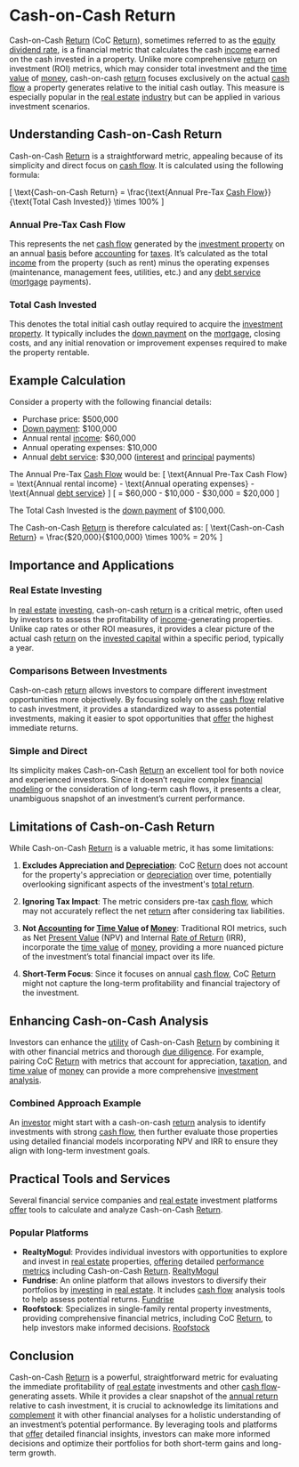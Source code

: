 # Cash-on-Cash Return

Cash-on-Cash [Return](../r/return.md) (CoC [Return](../r/return.md)), sometimes referred to as the [equity](../e/equity.md) [dividend rate](../d/dividend_rate.md), is a financial metric that calculates the cash [income](../i/income.md) earned on the cash invested in a property. Unlike more comprehensive [return](../r/return.md) on investment (ROI) metrics, which may consider total investment and the [time value](../t/time_value.md) of [money](../m/money.md), cash-on-cash [return](../r/return.md) focuses exclusively on the actual [cash flow](../c/cash_flow.md) a property generates relative to the initial cash outlay. This measure is especially popular in the [real estate](../r/real_estate.md) [industry](../i/industry.md) but can be applied in various investment scenarios.

## Understanding Cash-on-Cash Return

Cash-on-Cash [Return](../r/return.md) is a straightforward metric, appealing because of its simplicity and direct focus on [cash flow](../c/cash_flow.md). It is calculated using the following formula:

\[ \text{Cash-on-Cash Return} = \frac{\text{Annual Pre-Tax [Cash Flow](../c/cash_flow.md)}}{\text{Total Cash Invested}} \times 100\% \]

### Annual Pre-Tax Cash Flow

This represents the net [cash flow](../c/cash_flow.md) generated by the [investment property](../i/investment_property.md) on an annual [basis](../b/basis.md) before [accounting](../a/accounting.md) for [taxes](../t/taxes.md). It’s calculated as the total [income](../i/income.md) from the property (such as rent) minus the operating expenses (maintenance, management fees, utilities, etc.) and any [debt service](../d/debt_service.md) ([mortgage](../m/mortgage.md) payments).

### Total Cash Invested

This denotes the total initial cash outlay required to acquire the [investment property](../i/investment_property.md). It typically includes the [down payment](../d/down_payment.md) on the [mortgage](../m/mortgage.md), closing costs, and any initial renovation or improvement expenses required to make the property rentable.

## Example Calculation

Consider a property with the following financial details:
- Purchase price: $500,000
- [Down payment](../d/down_payment.md): $100,000
- Annual rental [income](../i/income.md): $60,000
- Annual operating expenses: $10,000
- Annual [debt service](../d/debt_service.md): $30,000 ([interest](../i/interest.md) and [principal](../p/principal.md) payments)

The Annual Pre-Tax [Cash Flow](../c/cash_flow.md) would be:
\[ \text{Annual Pre-Tax Cash Flow} = \text{Annual rental income} - \text{Annual operating expenses} - \text{Annual [debt service](../d/debt_service.md)} \]
\[ = \$60,000 - \$10,000 - \$30,000 = \$20,000 \]

The Total Cash Invested is the [down payment](../d/down_payment.md) of $100,000.

The Cash-on-Cash [Return](../r/return.md) is therefore calculated as:
\[ \text{Cash-on-Cash [Return](../r/return.md)} = \frac{\$20,000}{\$100,000} \times 100\% = 20\% \]

## Importance and Applications

### Real Estate Investing

In [real estate](../r/real_estate.md) [investing](../i/investing.md), cash-on-cash [return](../r/return.md) is a critical metric, often used by investors to assess the profitability of [income](../i/income.md)-generating properties. Unlike cap rates or other ROI measures, it provides a clear picture of the actual cash [return](../r/return.md) on the [invested capital](../i/invested_capital.md) within a specific period, typically a year.

### Comparisons Between Investments

Cash-on-cash [return](../r/return.md) allows investors to compare different investment opportunities more objectively. By focusing solely on the [cash flow](../c/cash_flow.md) relative to cash investment, it provides a standardized way to assess potential investments, making it easier to spot opportunities that [offer](../o/offer.md) the highest immediate returns.

### Simple and Direct

Its simplicity makes Cash-on-Cash [Return](../r/return.md) an excellent tool for both novice and experienced investors. Since it doesn’t require complex [financial modeling](../f/financial_modeling.md) or the consideration of long-term cash flows, it presents a clear, unambiguous snapshot of an investment’s current performance.

## Limitations of Cash-on-Cash Return

While Cash-on-Cash [Return](../r/return.md) is a valuable metric, it has some limitations:

1. **Excludes Appreciation and [Depreciation](../d/depreciation.md)**: CoC [Return](../r/return.md) does not account for the property's appreciation or [depreciation](../d/depreciation.md) over time, potentially overlooking significant aspects of the investment's [total return](../t/total_return.md).

2. **Ignoring Tax Impact**: The metric considers pre-tax [cash flow](../c/cash_flow.md), which may not accurately reflect the net [return](../r/return.md) after considering tax liabilities.

3. **Not [Accounting](../a/accounting.md) for [Time Value](../t/time_value.md) of [Money](../m/money.md)**: Traditional ROI metrics, such as Net [Present Value](../p/present_value.md) (NPV) and Internal [Rate of Return](../r/rate_of_return.md) (IRR), incorporate the [time value](../t/time_value.md) of [money](../m/money.md), providing a more nuanced picture of the investment’s total financial impact over its life.

4. **Short-Term Focus**: Since it focuses on annual [cash flow](../c/cash_flow.md), CoC [Return](../r/return.md) might not capture the long-term profitability and financial trajectory of the investment.

## Enhancing Cash-on-Cash Analysis

Investors can enhance the [utility](../u/utility.md) of Cash-on-Cash [Return](../r/return.md) by combining it with other financial metrics and thorough [due diligence](../d/due_diligence.md). For example, pairing CoC [Return](../r/return.md) with metrics that account for appreciation, [taxation](../t/taxation.md), and [time value](../t/time_value.md) of [money](../m/money.md) can provide a more comprehensive [investment analysis](../i/investment_analysis.md).

### Combined Approach Example

An [investor](../i/investor.md) might start with a cash-on-cash [return](../r/return.md) analysis to identify investments with strong [cash flow](../c/cash_flow.md), then further evaluate those properties using detailed financial models incorporating NPV and IRR to ensure they align with long-term investment goals.

## Practical Tools and Services

Several financial service companies and [real estate](../r/real_estate.md) investment platforms [offer](../o/offer.md) tools to calculate and analyze Cash-on-Cash [Return](../r/return.md).

### Popular Platforms

- **RealtyMogul**: Provides individual investors with opportunities to explore and invest in [real estate](../r/real_estate.md) properties, [offering](../o/offering.md) detailed [performance metrics](../p/performance_metrics.md) including Cash-on-Cash [Return](../r/return.md). [RealtyMogul](https://www.realtymogul.com/)
- **Fundrise**: An online platform that allows investors to diversify their portfolios by [investing](../i/investing.md) in [real estate](../r/real_estate.md). It includes [cash flow](../c/cash_flow.md) analysis tools to help assess potential returns. [Fundrise](https://fundrise.com/)
- **Roofstock**: Specializes in single-family rental property investments, providing comprehensive financial metrics, including CoC [Return](../r/return.md), to help investors make informed decisions. [Roofstock](https://www.roofstock.com/)

## Conclusion

Cash-on-Cash [Return](../r/return.md) is a powerful, straightforward metric for evaluating the immediate profitability of [real estate](../r/real_estate.md) investments and other [cash flow](../c/cash_flow.md)-generating assets. While it provides a clear snapshot of the [annual return](../a/annual_return.md) relative to cash investment, it is crucial to acknowledge its limitations and [complement](../c/complement.md) it with other financial analyses for a holistic understanding of an investment’s potential performance. By leveraging tools and platforms that [offer](../o/offer.md) detailed financial insights, investors can make more informed decisions and optimize their portfolios for both short-term gains and long-term growth.